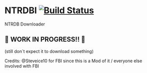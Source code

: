 # NTRDBI [![Build Status](https://travis-ci.org/adrifcastr/NTRDBI.svg?branch=master)](https://travis-ci.org/adrifcastr/NTRDBI)
NTRDB Downloader

## :construction: **WORK IN PROGRESS!!** :construction:
(still don´t expect it to download something)

Credits: @Steveice10 for FBI since this is a Mod of it /
         everyone else involved with FBI

